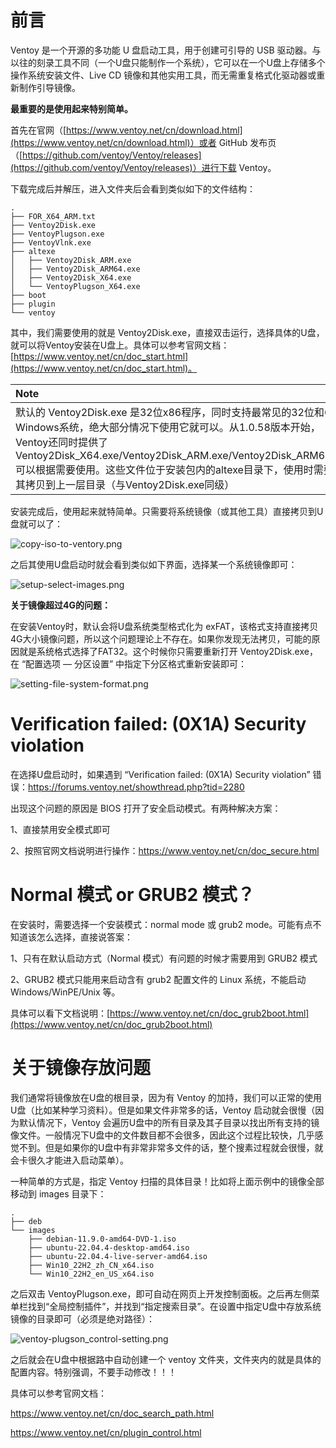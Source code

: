 # 前言

Ventoy 是一个开源的多功能 U 盘启动工具，用于创建可引导的 USB 驱动器。与以往的刻录工具不同（一个U盘只能制作一个系统），它可以在一个U盘上存储多个操作系统安装文件、Live CD 镜像和其他实用工具，而无需重复格式化驱动器或重新制作引导镜像。

**最重要的是使用起来特别简单。**

首先在官网（[https://www.ventoy.net/cn/download.html](https://www.ventoy.net/cn/download.html)）或者 GitHub 发布页（[https://github.com/ventoy/Ventoy/releases](https://github.com/ventoy/Ventoy/releases)）进行下载 Ventoy。

下载完成后并解压，进入文件夹后会看到类似如下的文件结构：

```
.
├── FOR_X64_ARM.txt
├── Ventoy2Disk.exe
├── VentoyPlugson.exe
├── VentoyVlnk.exe
├── altexe
│   ├── Ventoy2Disk_ARM.exe
│   ├── Ventoy2Disk_ARM64.exe
│   ├── Ventoy2Disk_X64.exe
│   └── VentoyPlugson_X64.exe
├── boot
├── plugin
└── ventoy
```

其中，我们需要使用的就是 Ventoy2Disk.exe，直接双击运行，选择具体的U盘，就可以将Ventoy安装在U盘上。具体可以参考官网文档：[https://www.ventoy.net/cn/doc_start.html](https://www.ventoy.net/cn/doc_start.html)。

|**Note**|
|:-------|
|默认的 Ventoy2Disk.exe 是32位x86程序，同时支持最常见的32位和64位Windows系统，绝大部分情况下使用它就可以。从1.0.58版本开始，Ventoy还同时提供了 Ventoy2Disk_X64.exe/Ventoy2Disk_ARM.exe/Ventoy2Disk_ARM64.exe 可以根据需要使用。这些文件位于安装包内的altexe目录下，使用时需要将其拷贝到上一层目录（与Ventoy2Disk.exe同级）|

安装完成后，使用起来就特简单。只需要将系统镜像（或其他工具）直接拷贝到U盘就可以了：

![copy-iso-to-ventory.png](https://ituknown.org/blog-media/Ventoy/copy-iso-to-ventory.png)

之后其使用U盘启动时就会看到类似如下界面，选择某一个系统镜像即可：

![setup-select-images.png](https://ituknown.org/blog-media/Ventoy/setup-select-images.png)


**关于镜像超过4G的问题：**

在安装Ventoy时，默认会将U盘系统类型格式化为 exFAT，该格式支持直接拷贝4G大小镜像问题，所以这个问题理论上不存在。如果你发现无法拷贝，可能的原因就是系统格式选择了FAT32。这个时候你只需要重新打开 Ventoy2Disk.exe，在 “配置选项 — 分区设置” 中指定下分区格式重新安装即可：

![setting-file-system-format.png](https://ituknown.org/blog-media/Ventoy/setting-file-system-format.png)

# Verification failed: (0X1A) Security violation

在选择U盘启动时，如果遇到 “Verification failed: (0X1A) Security violation” 错误：https://forums.ventoy.net/showthread.php?tid=2280

出现这个问题的原因是 BIOS 打开了安全启动模式。有两种解决方案：

1、直接禁用安全模式即可

2、按照官网文档说明进行操作：https://www.ventoy.net/cn/doc_secure.html

# Normal 模式 or GRUB2 模式？

在安装时，需要选择一个安装模式：normal mode 或 grub2 mode。可能有点不知道该怎么选择，直接说答案：

1、只有在默认启动方式（Normal 模式）有问题的时候才需要用到 GRUB2 模式

2、GRUB2 模式只能用来启动含有 grub2 配置文件的 Linux 系统，不能启动 Windows/WinPE/Unix 等。

具体可以看下文档说明：[https://www.ventoy.net/cn/doc_grub2boot.html](https://www.ventoy.net/cn/doc_grub2boot.html)

# 关于镜像存放问题

我们通常将镜像放在U盘的根目录，因为有 Ventoy 的加持，我们可以正常的使用U盘（比如某种学习资料）。但是如果文件非常多的话，Ventoy 启动就会很慢（因为默认情况下，Ventoy 会遍历U盘中的所有目录及其子目录以找出所有支持的镜像文件。一般情况下U盘中的文件数目都不会很多，因此这个过程比较快，几乎感觉不到。但是如果你的U盘中有非常非常多文件的话，整个搜素过程就会很慢，就会卡很久才能进入启动菜单）。

一种简单的方式是，指定 Ventoy 扫描的具体目录！比如将上面示例中的镜像全部移动到 images 目录下：

```
.
├── deb
└── images
    ├── debian-11.9.0-amd64-DVD-1.iso
    ├── ubuntu-22.04.4-desktop-amd64.iso
    ├── ubuntu-22.04.4-live-server-amd64.iso
    ├── Win10_22H2_zh_CN_x64.iso
    └── Win10_22H2_en_US_x64.iso
```

之后双击 VentoyPlugson.exe，即可自动在网页上开发控制面板。之后再左侧菜单栏找到“全局控制插件”，并找到“指定搜索目录”。在设置中指定U盘中存放系统镜像的目录即可（必须是绝对路径）：

![ventoy-plugson_control-setting.png](https://ituknown.org/blog-media/Ventoy/ventoy-plugson_control-setting.png)

之后就会在U盘中根据路中自动创建一个 ventoy 文件夹，文件夹内的就是具体的配置内容。特别强调，不要手动修改！！！

具体可以参考官网文档：

https://www.ventoy.net/cn/doc_search_path.html

https://www.ventoy.net/cn/plugin_control.html
